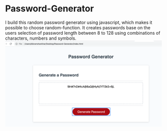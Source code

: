 # Password-Generator
I build this random password generator using javascript, which makes it possible to choose random-function. It  creates passwords base on the users selection of password length between 8 to 128 using combinations of characters, numbers and symbols. 
<img src="passwordG.png" alt="">



